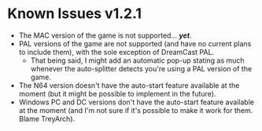 # Known Issues v1.2.1
* The MAC version of the game is not supported... ***yet***.
* PAL versions of the game are not supported (and have no current plans to include them), with the sole exception of DreamCast PAL.
  * That being said, I might add an automatic pop-up stating as much whenever the auto-splitter detects you're using a PAL version of the game. 
* The N64 version doesn't have the auto-start feature available at the moment (but it might be possible to implement in the future).
* Windows PC and DC versions don't have the auto-start feature available at the moment (and I'm not sure if it's possible to make it work for them. Blame TreyArch).
